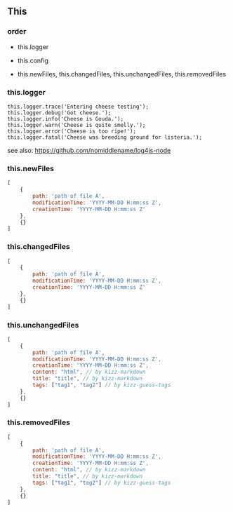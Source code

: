 ## This

### order

- this.logger

- this.config

- this.newFiles, this.changedFiles, this.unchangedFiles, this.removedFiles

### this.logger

```
this.logger.trace('Entering cheese testing');
this.logger.debug('Got cheese.');
this.logger.info('Cheese is Gouda.');
this.logger.warn('Cheese is quite smelly.');
this.logger.error('Cheese is too ripe!');
this.logger.fatal('Cheese was breeding ground for listeria.');
```

see also: https://github.com/nomiddlename/log4js-node

### this.newFiles

```javascript
[
    {
        path: 'path of file A',
        modificationTime: 'YYYY-MM-DD H:mm:ss Z',
        creationTime: 'YYYY-MM-DD H:mm:ss Z'
    },
    {}
]
```

### this.changedFiles

```javascript
[
    {
        path: 'path of file A',
        modificationTime: 'YYYY-MM-DD H:mm:ss Z',
        creationTime: 'YYYY-MM-DD H:mm:ss Z'
    },
    {}
]
```

### this.unchangedFiles

```javascript
[
    {
        path: 'path of file A',
        modificationTime: 'YYYY-MM-DD H:mm:ss Z',
        creationTime: 'YYYY-MM-DD H:mm:ss Z',
        content: "html", // by kizz-markdown
        title: "title", // by kizz-markdown
        tags: ["tag1", "tag2"] // by kizz-guess-tags
    },
    {}
]
```

### this.removedFiles

```javascript
[
    {
        path: 'path of file A',
        modificationTime: 'YYYY-MM-DD H:mm:ss Z',
        creationTime: 'YYYY-MM-DD H:mm:ss Z',
        content: "html", // by kizz-markdown
        title: "title", // by kizz-markdown
        tags: ["tag1", "tag2"] // by kizz-guess-tags
    },
    {}
]
```
